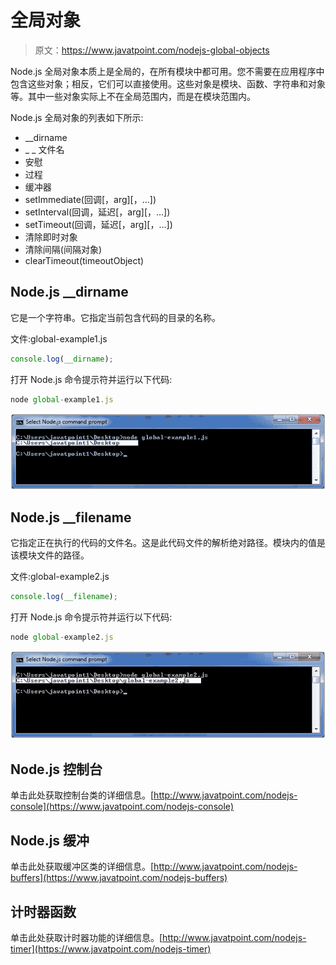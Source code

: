 # 全局对象

> 原文：<https://www.javatpoint.com/nodejs-global-objects>

Node.js 全局对象本质上是全局的，在所有模块中都可用。您不需要在应用程序中包含这些对象；相反，它们可以直接使用。这些对象是模块、函数、字符串和对象等。其中一些对象实际上不在全局范围内，而是在模块范围内。

Node.js 全局对象的列表如下所示:

*   __dirname
*   _ _ 文件名
*   安慰
*   过程
*   缓冲器
*   setImmediate(回调[，arg][，...])
*   setInterval(回调，延迟[，arg][，...])
*   setTimeout(回调，延迟[，arg][，...])
*   清除即时对象
*   清除间隔(间隔对象)
*   clearTimeout(timeoutObject)

## Node.js __dirname

它是一个字符串。它指定当前包含代码的目录的名称。

文件:global-example1.js

```js
console.log(__dirname); 

```

打开 Node.js 命令提示符并运行以下代码:

```js
node global-example1.js 

```

![Node.js dirname example 1](img/ea3627bbfa035de03a51d0df4a249c27.png)

## Node.js __filename

它指定正在执行的代码的文件名。这是此代码文件的解析绝对路径。模块内的值是该模块文件的路径。

文件:global-example2.js

```js
console.log(__filename); 

```

打开 Node.js 命令提示符并运行以下代码:

```js
node global-example2.js 

```

![Node.js filename example 2](img/4f5341f75908b717c5db6343a7fac2b9.png)

## Node.js 控制台

单击此处获取控制台类的详细信息。[http://www.javatpoint.com/nodejs-console](https://www.javatpoint.com/nodejs-console)

## Node.js 缓冲

单击此处获取缓冲区类的详细信息。[http://www.javatpoint.com/nodejs-buffers](https://www.javatpoint.com/nodejs-buffers)

## 计时器函数

单击此处获取计时器功能的详细信息。[http://www.javatpoint.com/nodejs-timer](https://www.javatpoint.com/nodejs-timer)